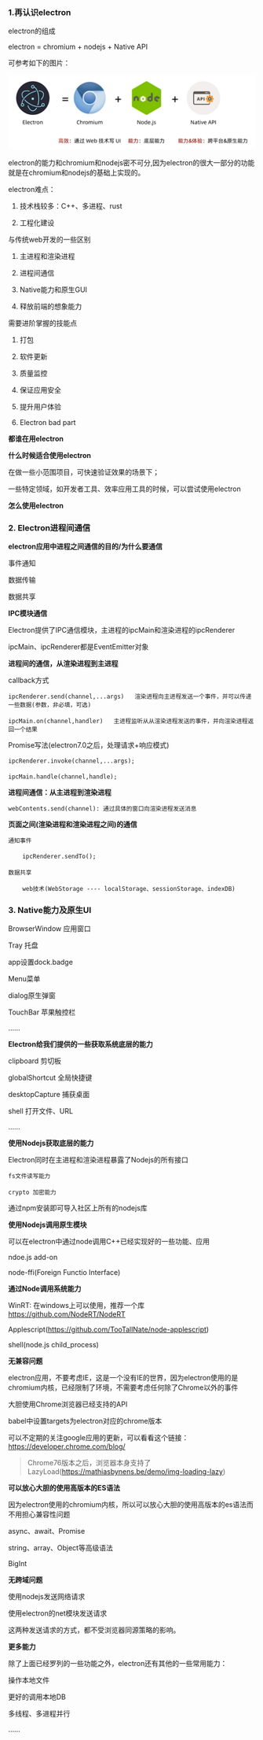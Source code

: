### 1.再认识electron

electron的组成

electron = chromium + nodejs + Native API

可参考如下的图片：

![electron组成](./images/i6.png)

electron的能力和chromium和nodejs密不可分,因为electron的很大一部分的功能就是在chromium和nodejs的基础上实现的。

electron难点：

1. 技术栈较多：C++、多进程、rust

2. 工程化建设

与传统web开发的一些区别

1. 主进程和渲染进程

2. 进程间通信

3. Native能力和原生GUI

4. 释放前端的想象能力

需要进阶掌握的技能点

1. 打包

2. 软件更新

3. 质量监控

4. 保证应用安全

5. 提升用户体验

6. Electron bad part

**都谁在用electron**

**什么时候适合使用electron**

在做一些小范围项目，可快速验证效果的场景下；

一些特定领域，如开发者工具、效率应用工具的时候，可以尝试使用electron

**怎么使用electron**

### 2. Electron进程间通信

**electron应用中进程之间通信的目的/为什么要通信**

事件通知

数据传输

数据共享

**IPC模块通信**

Electron提供了IPC通信模块，主进程的ipcMain和渲染进程的ipcRenderer

ipcMain、ipcRenderer都是EventEmitter对象

**进程间的通信，从渲染进程到主进程**

callback方式

    ipcRenderer.send(channel,...args)   渲染进程向主进程发送一个事件，并可以传递一些数据(参数，非必填，可选)

    ipcMain.on(channel,handler)   主进程监听从从渲染进程发送的事件，并向渲染进程返回一个结果

Promise写法(electron7.0之后，处理请求+响应模式)

    ipcRenderer.invoke(channel,...args);

    ipcMain.handle(channel,handle);

**进程间通信：从主进程到渲染进程**

    webContents.send(channel): 通过具体的窗口向渲染进程发送消息

**页面之间(渲染进程和渲染进程之间)的通信**

    通知事件

        ipcRenderer.sendTo();

    数据共享

        web技术(WebStorage ---- localStorage、sessionStorage、indexDB)

### 3. Native能力及原生UI

BrowserWindow 应用窗口

Tray 托盘

app设置dock.badge

Menu菜单

dialog原生弹窗

TouchBar 苹果触控栏

……

**Electron给我们提供的一些获取系统底层的能力**

clipboard 剪切板

globalShortcut 全局快捷键

desktopCapture 捕获桌面

shell 打开文件、URL

……

**使用Nodejs获取底层的能力**

Electron同时在主进程和渲染进程暴露了Nodejs的所有接口

    fs文件读写能力

    crypto 加密能力

通过npm安装即可导入社区上所有的nodejs库

**使用Nodejs调用原生模块**

可以在electron中通过node调用C++已经实现好的一些功能、应用

ndoe.js add-on

node-ffi(Foreign Functio Interface)

**通过Node调用系统能力**

WinRT: 在windows上可以使用，推荐一个库 https://github.com/NodeRT/NodeRT

Applescript(https://github.com/TooTallNate/node-applescript)

shell(node.js child_process)

**无兼容问题**

electron应用，不要考虑IE，这是一个没有IE的世界，因为electron使用的是chromium内核，已经限制了环境，不需要考虑任何除了Chrome以外的事件

大胆使用Chrome浏览器已经支持的API

babel中设置targets为electron对应的chrome版本

可以不定期的关注google应用的更新，可以看看这个链接：https://developer.chrome.com/blog/

> Chrome76版本之后，浏览器本身支持了LazyLoad(https://mathiasbynens.be/demo/img-loading-lazy)

**可以放心大胆的使用高版本的ES语法**

因为electron使用的chromium内核，所以可以放心大胆的使用高版本的es语法而不用担心兼容性问题

async、await、Promise

string、array、Object等高级语法

BigInt

**无跨域问题**

使用nodejs发送网络请求

使用electron的net模块发送请求

这两种发送请求的方式，都不受浏览器同源策略的影响。

**更多能力**

除了上面已经罗列的一些功能之外，electron还有其他的一些常用能力：

操作本地文件

更好的调用本地DB

多线程、多进程并行

……